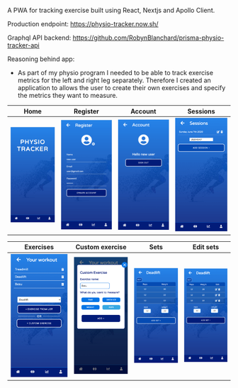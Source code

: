 <!-- TODO
tidy up
run tests
squash comit dark mode/light mode -->


A PWA for tracking exercise built using React, Nextjs and Apollo Client.

Production endpoint: https://physio-tracker.now.sh/

Graphql API backend: https://github.com/RobynBlanchard/prisma-physio-tracker-api

Reasoning behind app:
* As part of my physio program I needed to be able to track exercise metrics for the left and right leg separately. Therefore I created an application to allows the user to create their own exercises and specify the metrics they want to measure.

Home | Register | Account | Sessions
:-------------------------:|:-------------------------:|:-------------------------:|:-------------------------:
![Home screen](/demos/screen-one-home.png "Home screen")  |  ![Register screen](/demos/screen-two-register.png "Rgister screen") | ![Account screen](/demos/screen-three-account.png "Account screen") | ![Sessions screen](/demos/screen-four-sessions.png "Sessions screen")

Exercises | Custom exercise | Sets | Edit sets
:-------------------------:|:-------------------------:|:-------------------------:|:-------------------------:
![Exercises screen](/demos/screen-five-exercises.png "Exercises screen") | ![Custom exercises screen](/demos/screen-six-custom-exercise.png "Custom exercise screen") | ![Sets screen](/demos/screen-seven-sets.png "Sets screen") | ![Edit sets screen](/demos/screen-eight-edit-sets.png "Edit sets screen")

